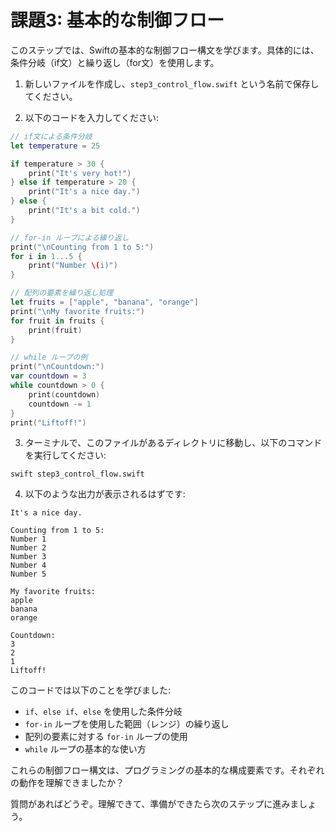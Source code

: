 
# 課題3: 基本的な制御フロー

このステップでは、Swiftの基本的な制御フロー構文を学びます。具体的には、条件分岐（if文）と繰り返し（for文）を使用します。

1. 新しいファイルを作成し、`step3_control_flow.swift` という名前で保存してください。

2. 以下のコードを入力してください:

```swift
// if文による条件分岐
let temperature = 25

if temperature > 30 {
    print("It's very hot!")
} else if temperature > 20 {
    print("It's a nice day.")
} else {
    print("It's a bit cold.")
}

// for-in ループによる繰り返し
print("\nCounting from 1 to 5:")
for i in 1...5 {
    print("Number \(i)")
}

// 配列の要素を繰り返し処理
let fruits = ["apple", "banana", "orange"]
print("\nMy favorite fruits:")
for fruit in fruits {
    print(fruit)
}

// while ループの例
print("\nCountdown:")
var countdown = 3
while countdown > 0 {
    print(countdown)
    countdown -= 1
}
print("Liftoff!")
```

3. ターミナルで、このファイルがあるディレクトリに移動し、以下のコマンドを実行してください:

```
swift step3_control_flow.swift
```

4. 以下のような出力が表示されるはずです:

```
It's a nice day.

Counting from 1 to 5:
Number 1
Number 2
Number 3
Number 4
Number 5

My favorite fruits:
apple
banana
orange

Countdown:
3
2
1
Liftoff!
```

このコードでは以下のことを学びました:

- `if`、`else if`、`else` を使用した条件分岐
- `for-in` ループを使用した範囲（レンジ）の繰り返し
- 配列の要素に対する `for-in` ループの使用
- `while` ループの基本的な使い方

これらの制御フロー構文は、プログラミングの基本的な構成要素です。それぞれの動作を理解できましたか？

質問があればどうぞ。理解できて、準備ができたら次のステップに進みましょう。
